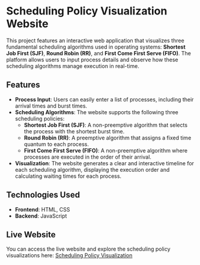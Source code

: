 

# Scheduling Policy Visualization Website

This project features an interactive web application that visualizes three fundamental scheduling algorithms used in operating systems: **Shortest Job First (SJF)**, **Round Robin (RR)**, and **First Come First Serve (FIFO)**. The platform allows users to input process details and observe how these scheduling algorithms manage execution in real-time.

## Features

- **Process Input**: Users can easily enter a list of processes, including their arrival times and burst times.
- **Scheduling Algorithms**: The website supports the following three scheduling policies:
  - **Shortest Job First (SJF)**: A non-preemptive algorithm that selects the process with the shortest burst time.
  - **Round Robin (RR)**: A preemptive algorithm that assigns a fixed time quantum to each process.
  - **First Come First Serve (FIFO)**: A non-preemptive algorithm where processes are executed in the order of their arrival.
- **Visualization**: The website generates a clear and interactive timeline for each scheduling algorithm, displaying the execution order and calculating waiting times for each process.

## Technologies Used

- **Frontend**: HTML, CSS
- **Backend**: JavaScript

## Live Website

You can access the live website and explore the scheduling policy visualizations here:  [Scheduling Policy Visualization](https://hrutilpatel.github.io/Scheduling-Policies/)

